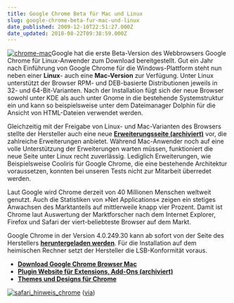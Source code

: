 ```yaml
---
title: Google Chrome Beta für Mac und Linux
slug: google-chrome-beta-fur-mac-und-linux
date_published: 2009-12-10T22:51:27.000Z
date_updated: 2018-08-22T09:38:59.000Z
---
```


[![chrome-mac](//picdump.thafaker.de/2009/12/chrome-mac-300x235.jpg)](http://picdump.thafaker.de/2009/12/chrome-mac.jpg)Google hat die erste Beta-Version des Webbrowsers Google Chrome für Linux-Anwender zum Download bereitgestellt. Gut ein Jahr nach Einführung von Google Chrome für die Windows-Plattform steht nun neben einer **Linux**- auch eine **Mac-Version** zur Verfügung. Unter Linux unterstützt der Browser RPM- und DEB-basierte Distributionen jeweils in 32- und 64-Bit-Varianten. Nach der Installation fügt sich der neue Browser sowohl unter KDE als auch unter Gnome in die bestehende Systemstruktur ein und kann so beispielsweise unter dem Dateimanager Dolphin für die Ansicht von HTML-Dateien verwendet werden.

Gleichzeitig mit der Freigabe von Linux- und Mac-Varianten des Browsers stellte der Hersteller auch eine neue **[Erweiterungsseite (archiviert)](http://web.archive.org/web/20091219225643/https://chrome.google.com//extensions)** vor, die zahlreiche Erweiterungen anbietet. Während Mac-Anwender noch auf eine volle Unterstützung der Erweiterungen warten müssen, funktioniert die neue Seite unter Linux recht zuverlässig. Lediglich Erweiterungen, wie Beispielsweise Cooliris für Google Chrome, die eine bestehende Architektur voraussetzen, konnten bei unseren Tests nicht zur Mitarbeit überredet werden.

Laut Google wird Chrome derzeit von 40 Millionen Menschen weltweit genutzt. Auch die Statistiken von »Net Applications« zeigen ein stetiges Anwachsen des Marktanteils auf mittlerweile knapp vier Prozent. Damit ist Chrome laut Auswertung der Marktforscher nach dem Internet Explorer, Firefox und Safari der viert-beliebteste Browser auf dem Markt.

Google Chrome in der Version 4.0.249.30 kann ab sofort von der Seite des Herstellers **[heruntergeladen werden](http://www.google.com/chrome/)**. Für die Installation auf dem heimischen Rechner setzt der Hersteller die LSB-Konformität voraus.

- **[Download Google Chrome Browser Mac](http://www.google.com/chrome/?hl=de)**
- **[Plugin Website für Extensions, Add-Ons (archiviert)](http://web.archive.org/web/20091219225643/https://chrome.google.com//extensions)**
- **[Themes und Designs für Chrome](https://tools.google.com/chrome/intl/de/themes/index.html)**

[![safari_hinweis_chrome](//picdump.thafaker.de/2009/12/safari_hinweis_chrome-300x219.png)](http://picdump.thafaker.de/2009/12/safari_hinweis_chrome.png)
([via](http://www.pro-linux.de))
